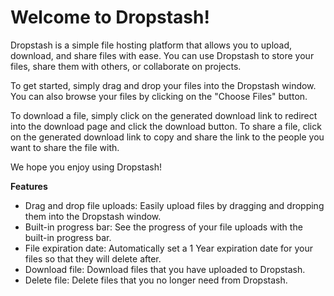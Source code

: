 # Welcome to Dropstash!

Dropstash is a simple file hosting platform that allows you to upload, download, and share files with ease. You can use Dropstash to store your files, share them with others, or collaborate on projects.

To get started, simply drag and drop your files into the Dropstash window. You can also browse your files by clicking on the "Choose Files" button.

To download a file, simply click on the generated download link to redirect into the download page and click the download button. To share a file, click on the generated download link to copy and share the link to the people you want to share the file with.

We hope you enjoy using Dropstash!

**Features**

- Drag and drop file uploads: Easily upload files by dragging and dropping them into the Dropstash window.
- Built-in progress bar: See the progress of your file uploads with the built-in progress bar.
- File expiration date: Automatically set a 1 Year expiration date for your files so that they will delete after.
- Download file: Download files that you have uploaded to Dropstash.
- Delete file: Delete files that you no longer need from Dropstash.
